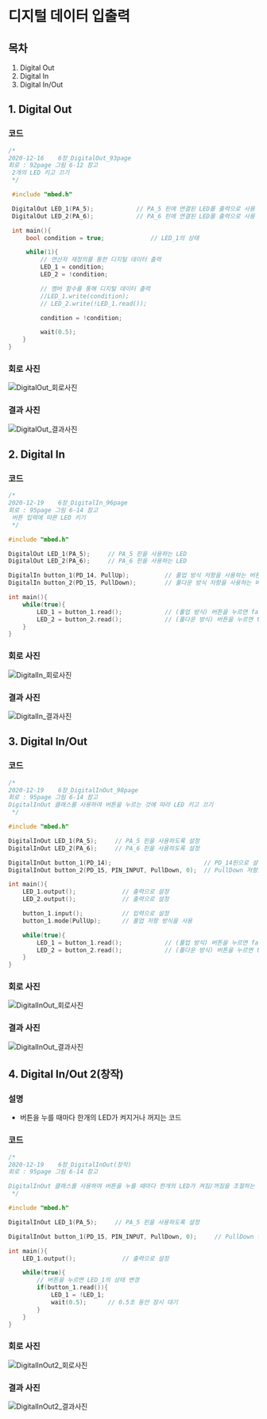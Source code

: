 # 디지털 데이터 입출력
## 목차
1. Digital Out
2. Digital In
3. Digital In/Out
## 1. Digital Out
### 코드
```c++
/*
2020-12-16    6장_DigitalOut_93page
회로 : 92page 그림 6-12 참고
 2개의 LED 키고 끄기
 */

 #include "mbed.h"

 DigitalOut LED_1(PA_5);            // PA_5 핀에 연결된 LED를 출력으로 사용
 DigitalOut LED_2(PA_6);            // PA_6 핀에 연결된 LED를 출력으로 사용

 int main(){
     bool condition = true;             // LED_1의 상태

     while(1){
         // 연산자 재정의를 통한 디지털 데이터 출력
         LED_1 = condition;
         LED_2 = !condition;

         // 맴버 함수를 통해 디지털 데이터 출력
         //LED_1.write(condition);
         // LED_2.write(!LED_1.read());

         condition = !condition;

         wait(0.5);
    }
}

```
### 회로 사진
![DigitalOut_회로사진](https://github.com/HongyeongJu/MbedCode/blob/master/Chapter01_%EB%94%94%EC%A7%80%ED%84%B8%20%EB%8D%B0%EC%9D%B4%ED%84%B0%20%EC%9E%85%EC%B6%9C%EB%A0%A5/1_DigitalOut_Circuit.jpg)
### 결과 사진
![DigitalOut_결과사진](https://github.com/HongyeongJu/MbedCode/blob/master/Chapter01_%EB%94%94%EC%A7%80%ED%84%B8%20%EB%8D%B0%EC%9D%B4%ED%84%B0%20%EC%9E%85%EC%B6%9C%EB%A0%A5/1_DigitalOut_Result.jpg)

## 2. Digital In
### 코드
``` c++
/*
2020-12-19    6장_DigitalIn_96page
회로 : 95page 그림 6-14 참고
 버튼 입력에 따른 LED 키기
 */

#include "mbed.h"

DigitalOut LED_1(PA_5);     // PA_5 핀을 사용하는 LED
DigitalOut LED_2(PA_6);     // PA_6 핀을 사용하는 LED

DigitalIn button_1(PD_14, PullUp);          // 풀업 방식 저항을 사용하는 버튼
DigitalIn button_2(PD_15, PullDown);        // 풀다운 방식 저항을 사용하는 버튼

int main(){
    while(true){
        LED_1 = button_1.read();            // (풀업 방식) 버튼을 누르면 false
        LED_2 = button_2.read();            // (풀다운 방식) 버튼을 누르면 true
    }
}

```
### 회로 사진
![DigitalIn_회로사진](https://github.com/HongyeongJu/MbedCode/blob/master/Chapter01_%EB%94%94%EC%A7%80%ED%84%B8%20%EB%8D%B0%EC%9D%B4%ED%84%B0%20%EC%9E%85%EC%B6%9C%EB%A0%A5/2_DigitalIn_Circuit.jpg)
### 결과 사진
![DigitalIn_결과사진](https://github.com/HongyeongJu/MbedCode/blob/master/Chapter01_%EB%94%94%EC%A7%80%ED%84%B8%20%EB%8D%B0%EC%9D%B4%ED%84%B0%20%EC%9E%85%EC%B6%9C%EB%A0%A5/2_DigitalIn_Result.jpg)

## 3. Digital In/Out
### 코드
```c++
/*
2020-12-19    6장_DigitalInOut_98page
회로 : 95page 그림 6-14 참고
DigitalInOut 클래스를 사용하여 버튼을 누르는 것에 따라 LED 키고 끄기
 */

#include "mbed.h"

DigitalInOut LED_1(PA_5);     // PA_5 핀을 사용하도록 설정
DigitalInOut LED_2(PA_6);     // PA_6 핀을 사용하도록 설정

DigitalInOut button_1(PD_14);                          // PD_14핀으로 설정   
DigitalInOut button_2(PD_15, PIN_INPUT, PullDown, 0);  // PullDown 저항을 사용하는 PD_15 입력핀 설정                           

int main(){
    LED_1.output();             // 출력으로 설정
    LED_2.output();             // 출력으로 설정

    button_1.input();           // 입력으로 설정
    button_1.mode(PullUp);      // 풀업 저항 방식을 사용

    while(true){
        LED_1 = button_1.read();            // (풀업 방식) 버튼을 누르면 false
        LED_2 = button_2.read();            // (풀다운 방식) 버튼을 누르면 true
    }
}
```

### 회로 사진
![DigitalInOut_회로사진](https://github.com/HongyeongJu/MbedCode/blob/master/Chapter01_%EB%94%94%EC%A7%80%ED%84%B8%20%EB%8D%B0%EC%9D%B4%ED%84%B0%20%EC%9E%85%EC%B6%9C%EB%A0%A5/2_DigitalIn_Circuit.jpg)
### 결과 사진
![DigitalInOut_결과사진](https://github.com/HongyeongJu/MbedCode/blob/master/Chapter01_%EB%94%94%EC%A7%80%ED%84%B8%20%EB%8D%B0%EC%9D%B4%ED%84%B0%20%EC%9E%85%EC%B6%9C%EB%A0%A5/2_DigitalIn_Result.jpg)

## 4. Digital In/Out 2(창작)
### 설명
- 버튼을 누를 때마다 한개의 LED가 켜지거나 꺼지는 코드
### 코드
```c++
/*
2020-12-19    6장_DigitalInOut(창작)
회로 : 95page 그림 6-14 참고

DigitalInOut 클래스를 사용하여 버튼을 누를 때마다 한개의 LED가 켜짐/꺼짐을 조절하는 코드
 */

#include "mbed.h"

DigitalInOut LED_1(PA_5);     // PA_5 핀을 사용하도록 설정

DigitalInOut button_1(PD_15, PIN_INPUT, PullDown, 0);     // PullDown 방식의 저항을 사용하는 버튼

int main(){
    LED_1.output();             // 출력으로 설정

    while(true){
        // 버튼을 누르면 LED_1의 상태 변경
        if(button_1.read()){
            LED_1 = !LED_1;
            wait(0.5);      // 0.5초 동안 잠시 대기
        }   
    }
}

```
### 회로 사진
![DigitalInOut2_회로사진](https://github.com/HongyeongJu/MbedCode/blob/master/Chapter01_%EB%94%94%EC%A7%80%ED%84%B8%20%EB%8D%B0%EC%9D%B4%ED%84%B0%20%EC%9E%85%EC%B6%9C%EB%A0%A5/2_DigitalIn_Circuit.jpg)
### 결과 사진
![DigitalInOut2_결과사진](https://github.com/HongyeongJu/MbedCode/blob/master/Chapter01_%EB%94%94%EC%A7%80%ED%84%B8%20%EB%8D%B0%EC%9D%B4%ED%84%B0%20%EC%9E%85%EC%B6%9C%EB%A0%A5/4_DigitalInOut2_Result.jpg)
